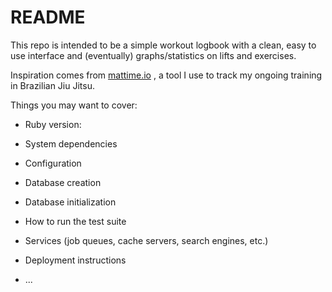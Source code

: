 # README

This repo is intended to be a simple workout logbook with a clean, easy to use interface and (eventually) graphs/statistics on lifts and exercises.  

Inspiration comes from [mattime.io](https://www.mattime.io/) , a tool I use to track my ongoing training in Brazilian Jiu Jitsu. 

Things you may want to cover:

* Ruby version:

* System dependencies

* Configuration

* Database creation

* Database initialization

* How to run the test suite

* Services (job queues, cache servers, search engines, etc.)

* Deployment instructions

* ...
